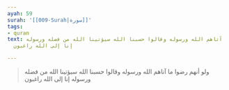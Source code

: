 ```yaml
---
ayah: 59
surah: '[[009-Surah|سورة]]'
tags:
- quran
text: ولو أنهم رضوا ما آتاهم الله ورسوله وقالوا حسبنا الله سيؤتينا الله من فضله ورسوله
  إنا إلى الله راغبون

---
```

> ولو أنهم رضوا ما آتاهم الله ورسوله وقالوا حسبنا الله سيؤتينا الله من فضله ورسوله إنا إلى الله راغبون
